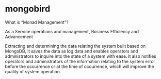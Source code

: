 mongobird
=========

What is “Monad Management”?

As a Service operations and management, Business Efficiency and Advancement

Extracting and determining the data relating the system built based on MongoDB, it saves the data as log data and enables operators and administrators to inquire into the state of a system with ease. It also notifies operators and administrators of the information relating to the system error before the occurrence or at the time of occurrence, which will improve the quality of system operation.
